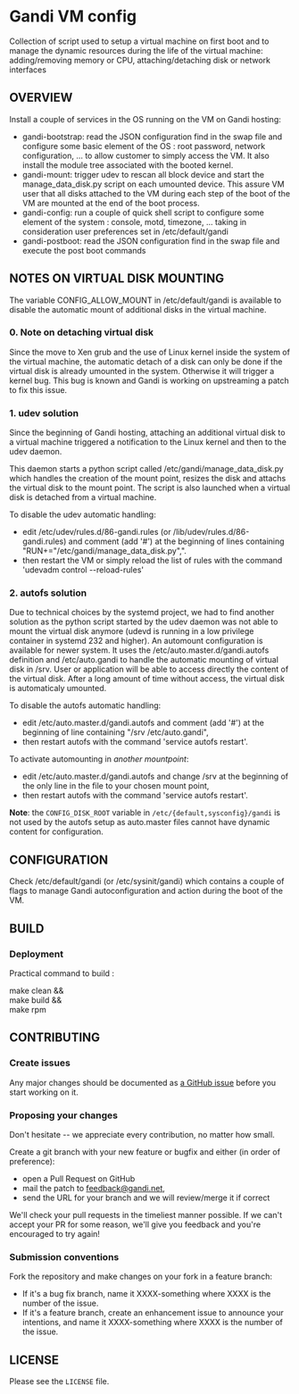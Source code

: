# Gandi VM config

Collection of script used to setup a virtual machine on first boot and to manage the dynamic resources during the life of the virtual machine: adding/removing memory or CPU, attaching/detaching disk or network interfaces

## OVERVIEW

Install a couple of services in the OS running on the VM on Gandi hosting:
 - gandi-bootstrap: read the JSON configuration find in the swap file and configure some basic element of the OS : root password, network configuration, ... to allow customer to simply access the VM. It also install the module tree associated with the booted kernel.
 - gandi-mount: trigger udev to rescan all block device and start the manage_data_disk.py script on each umounted device. This assure VM user that all disks attached to the VM during each step of the boot of the VM are mounted at the end of the boot process.
 - gandi-config: run a couple of quick shell script to configure some element of the system : console, motd, timezone, ... taking in consideration user preferences set in /etc/default/gandi
 - gandi-postboot: read the JSON configuration find in the swap file and execute the post boot commands

## NOTES ON VIRTUAL DISK MOUNTING

The variable CONFIG_ALLOW_MOUNT in /etc/default/gandi is available to disable the automatic mount of additional disks in the virtual machine.

### 0. Note on detaching virtual disk

Since the move to Xen grub and the use of Linux kernel inside the system of the virtual machine, the automatic detach of a disk can only be done if the virtual disk is already umounted in the system. Otherwise it will trigger a kernel bug.
This bug is known and Gandi is working on upstreaming a patch to fix this issue.

### 1. udev solution

Since the beginning of Gandi hosting, attaching an additional virtual disk to a virtual machine triggered a notification to the Linux kernel and then to the udev daemon.

This daemon starts a python script called /etc/gandi/manage_data_disk.py which handles the creation of the mount point, resizes the disk and attachs the virtual disk to the mount point.
The script is also launched when a virtual disk is detached from a virtual machine.

To disable the udev automatic handling:
 - edit /etc/udev/rules.d/86-gandi.rules (or /lib/udev/rules.d/86-gandi.rules) and comment (add '#') at the beginning of lines containing "RUN+="/etc/gandi/manage_data_disk.py",".
 - then restart the VM or simply reload the list of rules with the command 'udevadm control --reload-rules'

### 2. autofs solution

Due to technical choices by the systemd project, we had to find another solution as the python script started by the udev daemon was not able to mount the virtual disk anymore (udevd is running in a low privilege container in systemd 232 and higher).
An automount configuration is available for newer system. It uses the /etc/auto.master.d/gandi.autofs definition and /etc/auto.gandi to handle the automatic mounting of virtual disk in /srv.
User or application will be able to access directly the content of the virtual disk. After a long amount of time without access, the virtual disk is automaticaly umounted.

To disable the autofs automatic handling:
 - edit /etc/auto.master.d/gandi.autofs and comment (add '#') at the beginning of line containing "/srv	/etc/auto.gandi",
 - then restart autofs with the command 'service autofs restart'.

To activate automounting in *another mountpoint*:
 - edit /etc/auto.master.d/gandi.autofs and change /srv at the beginning of the only line in the file to your chosen mount point,
 - then restart autofs with the command 'service autofs restart'.

**Note**: the `CONFIG_DISK_ROOT` variable in `/etc/{default,sysconfig}/gandi` is not used by the autofs setup as auto.master files cannot have dynamic content for configuration.

## CONFIGURATION

Check /etc/default/gandi (or /etc/sysinit/gandi) which contains a couple of flags to manage Gandi autoconfiguration and action during the boot of the VM.

## BUILD

### Deployment

Practical command to build :

make clean && \
make build && \
make rpm

## CONTRIBUTING

### Create issues

Any major changes should be documented as [a GitHub issue](#) before you start working on it.

### Proposing your changes

Don't hesitate -- we appreciate every contribution, no matter how small.

Create a git branch with your new feature or bugfix and either (in order of preference):

* open a Pull Request on GitHub
* mail the patch to feedback@gandi.net,
* send the URL for your branch and we will review/merge it if correct

We'll check your pull requests in the timeliest manner possible. If we can't accept your PR for some reason,
we'll give you feedback and you're encouraged to try again!

### Submission conventions

Fork the repository and make changes on your fork in a feature branch:

- If it's a bug fix branch, name it XXXX-something where XXXX is the number of the issue.
- If it's a feature branch, create an enhancement issue to announce your intentions, and name it XXXX-something where XXXX is the number of the issue.

## LICENSE

Please see the `LICENSE` file.
